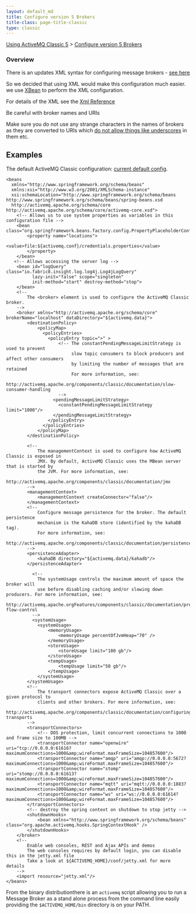 ```yaml
---
layout: default_md
title: Configure version 5 Brokers 
title-class: page-title-classic
type: classic
---
```


[Using ActiveMQ Classic 5](using-activemq-classic-5) > [Configure version 5 Brokers](configure-version-5-brokers)


### Overview

There is an updates XML syntax for configuring message brokers - [see here](http://activemq.apache.org/schema/core/activemq-core-5.0-SNAPSHOT.xsd)

So we decided that using XML would make this configuration much easier. we use [XBean](https://geronimo.apache.org/xbean/) to perform the XML configuration.

For details of the XML see the [Xml Reference](xml-reference)

Be careful with broker names and URIs

Make sure you do not use any strange characters in the names of brokers as they are converted to URIs which [do not allow things like underscores](http://java.sun.com/j2se/1.4.2/docs/api/java/net/URI.html) in them etc.

Examples
--------

The default ActiveMQ Classic configuration: [current default config](http://svn.apache.org/repos/asf/activemq/trunk/assembly/src/release/conf/activemq.xml).
```
<beans
  xmlns="http://www.springframework.org/schema/beans"
  xmlns:xsi="http://www.w3.org/2001/XMLSchema-instance"
  xsi:schemaLocation="http://www.springframework.org/schema/beans http://www.springframework.org/schema/beans/spring-beans.xsd
  http://activemq.apache.org/schema/core http://activemq.apache.org/schema/core/activemq-core.xsd">
    <!-- Allows us to use system properties as variables in this configuration file -->
    <bean class="org.springframework.beans.factory.config.PropertyPlaceholderConfigurer">
        <property name="locations">
            <value>file:${activemq.conf}/credentials.properties</value>
        </property>
    </bean>
   <!-- Allows accessing the server log -->
    <bean id="logQuery" class="io.fabric8.insight.log.log4j.Log4jLogQuery"
          lazy-init="false" scope="singleton"
          init-method="start" destroy-method="stop">
    </bean>
    <!--
        The <broker> element is used to configure the ActiveMQ Classic broker.
    -->
    <broker xmlns="http://activemq.apache.org/schema/core" brokerName="localhost" dataDirectory="${activemq.data}">
        <destinationPolicy>
            <policyMap>
              <policyEntries>
                <policyEntry topic=">" >
                    <!-- The constantPendingMessageLimitStrategy is used to prevent
                         slow topic consumers to block producers and affect other consumers
                         by limiting the number of messages that are retained
                         For more information, see:
                         http://activemq.apache.org/components/classic/documentation/slow-consumer-handling
                    -->
                  <pendingMessageLimitStrategy>
                    <constantPendingMessageLimitStrategy limit="1000"/>
                  </pendingMessageLimitStrategy>
                </policyEntry>
              </policyEntries>
            </policyMap>
        </destinationPolicy>

        <!--
            The managementContext is used to configure how ActiveMQ Classic is exposed in
            JMX. By default, ActiveMQ Classic uses the MBean server that is started by
            the JVM. For more information, see:
            http://activemq.apache.org/components/classic/documentation/jmx
        -->
        <managementContext>
            <managementContext createConnector="false"/>
        </managementContext>
        <!--
            Configure message persistence for the broker. The default persistence
            mechanism is the KahaDB store (identified by the kahaDB tag).
            For more information, see:
            http://activemq.apache.org/components/classic/documentation/persistence
        -->
        <persistenceAdapter>
            <kahaDB directory="${activemq.data}/kahadb"/>
        </persistenceAdapter>

          <!--
            The systemUsage controls the maximum amount of space the broker will
            use before disabling caching and/or slowing down producers. For more information, see:
            http://activemq.apache.orgFeatures/components/classic/documentation/producer-flow-control
          -->
          <systemUsage>
            <systemUsage>
                <memoryUsage>
                    <memoryUsage percentOfJvmHeap="70" />
                </memoryUsage>
                <storeUsage>
                    <storeUsage limit="100 gb"/>
                </storeUsage>
                <tempUsage>
                    <tempUsage limit="50 gb"/>
                </tempUsage>
            </systemUsage>
        </systemUsage>
        <!--
            The transport connectors expose ActiveMQ Classic over a given protocol to
            clients and other brokers. For more information, see:
            http://activemq.apache.org/components/classic/documentation/configuring-transports
        -->
        <transportConnectors>
            <!-- DOS protection, limit concurrent connections to 1000 and frame size to 100MB -->
            <transportConnector name="openwire" uri="tcp://0.0.0.0:61616?maximumConnections=1000&amp;wireFormat.maxFrameSize=104857600"/>
            <transportConnector name="amqp" uri="amqp://0.0.0.0:5672?maximumConnections=1000&amp;wireFormat.maxFrameSize=104857600"/>
            <transportConnector name="stomp" uri="stomp://0.0.0.0:61613?maximumConnections=1000&amp;wireFormat.maxFrameSize=104857600"/>
            <transportConnector name="mqtt" uri="mqtt://0.0.0.0:1883?maximumConnections=1000&amp;wireFormat.maxFrameSize=104857600"/>
            <transportConnector name="ws" uri="ws://0.0.0.0:61614?maximumConnections=1000&amp;wireFormat.maxFrameSize=104857600"/>
        </transportConnectors>
        <!-- destroy the spring context on shutdown to stop jetty -->
        <shutdownHooks>
            <bean xmlns="http://www.springframework.org/schema/beans" class="org.apache.activemq.hooks.SpringContextHook" />
        </shutdownHooks>
    </broker>
    <!--
        Enable web consoles, REST and Ajax APIs and demos
        The web consoles requires by default login, you can disable this in the jetty.xml file
        Take a look at ${ACTIVEMQ_HOME}/conf/jetty.xml for more details
    -->
    <import resource="jetty.xml"/>
</beans>
```
From the binary distributionthere is an `activemq` script allowing you to run a Message Broker as a stand alone process from the command line easily providing the `$ACTIVEMQ_HOME/bin` directory is on your PATH.


